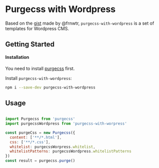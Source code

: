 # Purgecss with Wordpress


Based on the [gist](https://gist.github.com/frnwtr/5647673bb15ca8893642469d3b400cba) made by @frnwtr, `purgecss-with-wordpress` is a set of templates for
Wordpress CMS.

## Getting Started

#### Installation

You need to install [purgecss](https://github.com/FullHuman/purgecss) first.

Install `purgecss-with-wordpress`:
```sh
npm i --save-dev purgecss-with-wordpress
```

## Usage

```js

import Purgecss from 'purgecss'
import purgecssWordpress from 'purgecss-with-worpress'

const purgeCss = new Purgecss({
  content: ['**/*.html'],
  css: ['**/*.css'],
  whitelist: purgecssWorpress.whitelist,
  whitelistPatterns: purgecssWordpress.whitelistPatterns
})
const result = purgecss.purge()
```
